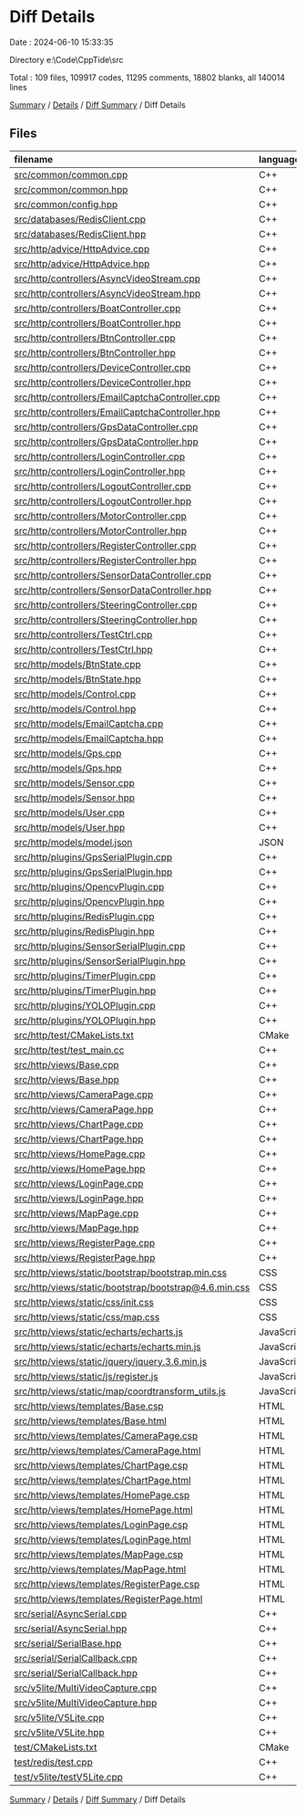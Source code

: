 # Diff Details

Date : 2024-06-10 15:33:35

Directory e:\\Code\\CppTide\\src

Total : 109 files,  109917 codes, 11295 comments, 18802 blanks, all 140014 lines

[Summary](results.md) / [Details](details.md) / [Diff Summary](diff.md) / Diff Details

## Files
| filename | language | code | comment | blank | total |
| :--- | :--- | ---: | ---: | ---: | ---: |
| [src/common/common.cpp](/src/common/common.cpp) | C++ | 170 | 10 | 32 | 212 |
| [src/common/common.hpp](/src/common/common.hpp) | C++ | 27 | 17 | 20 | 64 |
| [src/common/config.hpp](/src/common/config.hpp) | C++ | 4 | 0 | 2 | 6 |
| [src/databases/RedisClient.cpp](/src/databases/RedisClient.cpp) | C++ | 4 | 0 | 2 | 6 |
| [src/databases/RedisClient.hpp](/src/databases/RedisClient.hpp) | C++ | 24 | 20 | 14 | 58 |
| [src/http/advice/HttpAdvice.cpp](/src/http/advice/HttpAdvice.cpp) | C++ | 59 | 3 | 10 | 72 |
| [src/http/advice/HttpAdvice.hpp](/src/http/advice/HttpAdvice.hpp) | C++ | 23 | 10 | 9 | 42 |
| [src/http/controllers/AsyncVideoStream.cpp](/src/http/controllers/AsyncVideoStream.cpp) | C++ | 75 | 9 | 18 | 102 |
| [src/http/controllers/AsyncVideoStream.hpp](/src/http/controllers/AsyncVideoStream.hpp) | C++ | 33 | 5 | 12 | 50 |
| [src/http/controllers/BoatController.cpp](/src/http/controllers/BoatController.cpp) | C++ | 119 | 4 | 17 | 140 |
| [src/http/controllers/BoatController.hpp](/src/http/controllers/BoatController.hpp) | C++ | 72 | 27 | 22 | 121 |
| [src/http/controllers/BtnController.cpp](/src/http/controllers/BtnController.cpp) | C++ | 46 | 1 | 8 | 55 |
| [src/http/controllers/BtnController.hpp](/src/http/controllers/BtnController.hpp) | C++ | 16 | 5 | 7 | 28 |
| [src/http/controllers/DeviceController.cpp](/src/http/controllers/DeviceController.cpp) | C++ | 70 | 0 | 10 | 80 |
| [src/http/controllers/DeviceController.hpp](/src/http/controllers/DeviceController.hpp) | C++ | 17 | 8 | 7 | 32 |
| [src/http/controllers/EmailCaptchaController.cpp](/src/http/controllers/EmailCaptchaController.cpp) | C++ | 44 | 2 | 8 | 54 |
| [src/http/controllers/EmailCaptchaController.hpp](/src/http/controllers/EmailCaptchaController.hpp) | C++ | 14 | 5 | 7 | 26 |
| [src/http/controllers/GpsDataController.cpp](/src/http/controllers/GpsDataController.cpp) | C++ | 74 | 1 | 7 | 82 |
| [src/http/controllers/GpsDataController.hpp](/src/http/controllers/GpsDataController.hpp) | C++ | 16 | 3 | 6 | 25 |
| [src/http/controllers/LoginController.cpp](/src/http/controllers/LoginController.cpp) | C++ | 54 | 10 | 13 | 77 |
| [src/http/controllers/LoginController.hpp](/src/http/controllers/LoginController.hpp) | C++ | 17 | 7 | 8 | 32 |
| [src/http/controllers/LogoutController.cpp](/src/http/controllers/LogoutController.cpp) | C++ | 9 | 0 | 3 | 12 |
| [src/http/controllers/LogoutController.hpp](/src/http/controllers/LogoutController.hpp) | C++ | 14 | 5 | 7 | 26 |
| [src/http/controllers/MotorController.cpp](/src/http/controllers/MotorController.cpp) | C++ | 48 | 2 | 5 | 55 |
| [src/http/controllers/MotorController.hpp](/src/http/controllers/MotorController.hpp) | C++ | 16 | 5 | 7 | 28 |
| [src/http/controllers/RegisterController.cpp](/src/http/controllers/RegisterController.cpp) | C++ | 56 | 6 | 5 | 67 |
| [src/http/controllers/RegisterController.hpp](/src/http/controllers/RegisterController.hpp) | C++ | 14 | 5 | 7 | 26 |
| [src/http/controllers/SensorDataController.cpp](/src/http/controllers/SensorDataController.cpp) | C++ | 43 | 0 | 4 | 47 |
| [src/http/controllers/SensorDataController.hpp](/src/http/controllers/SensorDataController.hpp) | C++ | 16 | 3 | 7 | 26 |
| [src/http/controllers/SteeringController.cpp](/src/http/controllers/SteeringController.cpp) | C++ | 60 | 2 | 4 | 66 |
| [src/http/controllers/SteeringController.hpp](/src/http/controllers/SteeringController.hpp) | C++ | 16 | 5 | 7 | 28 |
| [src/http/controllers/TestCtrl.cpp](/src/http/controllers/TestCtrl.cpp) | C++ | 26 | 1 | 7 | 34 |
| [src/http/controllers/TestCtrl.hpp](/src/http/controllers/TestCtrl.hpp) | C++ | 14 | 2 | 7 | 23 |
| [src/http/models/BtnState.cpp](/src/http/models/BtnState.cpp) | C++ | 1,309 | 6 | 23 | 1,338 |
| [src/http/models/BtnState.hpp](/src/http/models/BtnState.hpp) | C++ | 232 | 53 | 22 | 307 |
| [src/http/models/Control.cpp](/src/http/models/Control.cpp) | C++ | 1,917 | 6 | 27 | 1,950 |
| [src/http/models/Control.hpp](/src/http/models/Control.hpp) | C++ | 292 | 69 | 36 | 397 |
| [src/http/models/EmailCaptcha.cpp](/src/http/models/EmailCaptcha.cpp) | C++ | 877 | 8 | 23 | 908 |
| [src/http/models/EmailCaptcha.hpp](/src/http/models/EmailCaptcha.hpp) | C++ | 189 | 41 | 22 | 252 |
| [src/http/models/Gps.cpp](/src/http/models/Gps.cpp) | C++ | 2,353 | 17 | 40 | 2,410 |
| [src/http/models/Gps.hpp](/src/http/models/Gps.hpp) | C++ | 333 | 77 | 40 | 450 |
| [src/http/models/Sensor.cpp](/src/http/models/Sensor.cpp) | C++ | 1,157 | 6 | 22 | 1,185 |
| [src/http/models/Sensor.hpp](/src/http/models/Sensor.hpp) | C++ | 217 | 49 | 26 | 292 |
| [src/http/models/User.cpp](/src/http/models/User.cpp) | C++ | 1,229 | 10 | 27 | 1,266 |
| [src/http/models/User.hpp](/src/http/models/User.hpp) | C++ | 217 | 49 | 26 | 292 |
| [src/http/models/model.json](/src/http/models/model.json) | JSON | 79 | 29 | 0 | 108 |
| [src/http/plugins/GpsSerialPlugin.cpp](/src/http/plugins/GpsSerialPlugin.cpp) | C++ | 41 | 12 | 12 | 65 |
| [src/http/plugins/GpsSerialPlugin.hpp](/src/http/plugins/GpsSerialPlugin.hpp) | C++ | 26 | 15 | 12 | 53 |
| [src/http/plugins/OpencvPlugin.cpp](/src/http/plugins/OpencvPlugin.cpp) | C++ | 23 | 7 | 9 | 39 |
| [src/http/plugins/OpencvPlugin.hpp](/src/http/plugins/OpencvPlugin.hpp) | C++ | 22 | 9 | 12 | 43 |
| [src/http/plugins/RedisPlugin.cpp](/src/http/plugins/RedisPlugin.cpp) | C++ | 21 | 7 | 6 | 34 |
| [src/http/plugins/RedisPlugin.hpp](/src/http/plugins/RedisPlugin.hpp) | C++ | 24 | 19 | 12 | 55 |
| [src/http/plugins/SensorSerialPlugin.cpp](/src/http/plugins/SensorSerialPlugin.cpp) | C++ | 42 | 11 | 10 | 63 |
| [src/http/plugins/SensorSerialPlugin.hpp](/src/http/plugins/SensorSerialPlugin.hpp) | C++ | 28 | 15 | 12 | 55 |
| [src/http/plugins/TimerPlugin.cpp](/src/http/plugins/TimerPlugin.cpp) | C++ | 16 | 7 | 7 | 30 |
| [src/http/plugins/TimerPlugin.hpp](/src/http/plugins/TimerPlugin.hpp) | C++ | 20 | 9 | 10 | 39 |
| [src/http/plugins/YOLOPlugin.cpp](/src/http/plugins/YOLOPlugin.cpp) | C++ | 21 | 7 | 11 | 39 |
| [src/http/plugins/YOLOPlugin.hpp](/src/http/plugins/YOLOPlugin.hpp) | C++ | 21 | 9 | 12 | 42 |
| [src/http/test/CMakeLists.txt](/src/http/test/CMakeLists.txt) | CMake | 5 | 6 | 4 | 15 |
| [src/http/test/test_main.cc](/src/http/test/test_main.cc) | C++ | 21 | 5 | 7 | 33 |
| [src/http/views/Base.cpp](/src/http/views/Base.cpp) | C++ | 88 | 1 | 1 | 90 |
| [src/http/views/Base.hpp](/src/http/views/Base.hpp) | C++ | 8 | 1 | 1 | 10 |
| [src/http/views/CameraPage.cpp](/src/http/views/CameraPage.cpp) | C++ | 394 | 1 | 1 | 396 |
| [src/http/views/CameraPage.hpp](/src/http/views/CameraPage.hpp) | C++ | 8 | 1 | 1 | 10 |
| [src/http/views/ChartPage.cpp](/src/http/views/ChartPage.cpp) | C++ | 180 | 1 | 1 | 182 |
| [src/http/views/ChartPage.hpp](/src/http/views/ChartPage.hpp) | C++ | 8 | 1 | 1 | 10 |
| [src/http/views/HomePage.cpp](/src/http/views/HomePage.cpp) | C++ | 119 | 2 | 1 | 122 |
| [src/http/views/HomePage.hpp](/src/http/views/HomePage.hpp) | C++ | 8 | 1 | 1 | 10 |
| [src/http/views/LoginPage.cpp](/src/http/views/LoginPage.cpp) | C++ | 117 | 1 | 1 | 119 |
| [src/http/views/LoginPage.hpp](/src/http/views/LoginPage.hpp) | C++ | 8 | 1 | 1 | 10 |
| [src/http/views/MapPage.cpp](/src/http/views/MapPage.cpp) | C++ | 215 | 1 | 1 | 217 |
| [src/http/views/MapPage.hpp](/src/http/views/MapPage.hpp) | C++ | 8 | 1 | 1 | 10 |
| [src/http/views/RegisterPage.cpp](/src/http/views/RegisterPage.cpp) | C++ | 130 | 1 | 1 | 132 |
| [src/http/views/RegisterPage.hpp](/src/http/views/RegisterPage.hpp) | C++ | 8 | 1 | 1 | 10 |
| [src/http/views/static/bootstrap/bootstrap.min.css](/src/http/views/static/bootstrap/bootstrap.min.css) | CSS | 6,410 | 7 | 1,355 | 7,772 |
| [src/http/views/static/bootstrap/bootstrap@4.6.min.css](/src/http/views/static/bootstrap/bootstrap@4.6.min.css) | CSS | 9,466 | 7 | 2,059 | 11,532 |
| [src/http/views/static/css/init.css](/src/http/views/static/css/init.css) | CSS | 3 | 0 | 0 | 3 |
| [src/http/views/static/css/map.css](/src/http/views/static/css/map.css) | CSS | 6,414 | 7 | 1,356 | 7,777 |
| [src/http/views/static/echarts/echarts.js](/src/http/views/static/echarts/echarts.js) | JavaScript | 71,889 | 10,341 | 12,943 | 95,173 |
| [src/http/views/static/echarts/echarts.min.js](/src/http/views/static/echarts/echarts.min.js) | JavaScript | 3 | 40 | 3 | 46 |
| [src/http/views/static/jquery/jquery.3.6.min.js](/src/http/views/static/jquery/jquery.3.6.min.js) | JavaScript | 1 | 1 | 0 | 2 |
| [src/http/views/static/js/register.js](/src/http/views/static/js/register.js) | JavaScript | 40 | 6 | 3 | 49 |
| [src/http/views/static/map/coordtransform_utils.js](/src/http/views/static/map/coordtransform_utils.js) | JavaScript | 101 | 45 | 7 | 153 |
| [src/http/views/templates/Base.csp](/src/http/views/templates/Base.csp) | HTML | 53 | 0 | 4 | 57 |
| [src/http/views/templates/Base.html](/src/http/views/templates/Base.html) | HTML | 53 | 0 | 4 | 57 |
| [src/http/views/templates/CameraPage.csp](/src/http/views/templates/CameraPage.csp) | HTML | 325 | 3 | 35 | 363 |
| [src/http/views/templates/CameraPage.html](/src/http/views/templates/CameraPage.html) | HTML | 325 | 3 | 35 | 363 |
| [src/http/views/templates/ChartPage.csp](/src/http/views/templates/ChartPage.csp) | HTML | 137 | 2 | 10 | 149 |
| [src/http/views/templates/ChartPage.html](/src/http/views/templates/ChartPage.html) | HTML | 137 | 2 | 10 | 149 |
| [src/http/views/templates/HomePage.csp](/src/http/views/templates/HomePage.csp) | HTML | 65 | 0 | 5 | 70 |
| [src/http/views/templates/HomePage.html](/src/http/views/templates/HomePage.html) | HTML | 65 | 0 | 5 | 70 |
| [src/http/views/templates/LoginPage.csp](/src/http/views/templates/LoginPage.csp) | HTML | 77 | 0 | 9 | 86 |
| [src/http/views/templates/LoginPage.html](/src/http/views/templates/LoginPage.html) | HTML | 77 | 0 | 9 | 86 |
| [src/http/views/templates/MapPage.csp](/src/http/views/templates/MapPage.csp) | HTML | 159 | 4 | 17 | 180 |
| [src/http/views/templates/MapPage.html](/src/http/views/templates/MapPage.html) | HTML | 159 | 4 | 17 | 180 |
| [src/http/views/templates/RegisterPage.csp](/src/http/views/templates/RegisterPage.csp) | HTML | 91 | 0 | 8 | 99 |
| [src/http/views/templates/RegisterPage.html](/src/http/views/templates/RegisterPage.html) | HTML | 91 | 0 | 8 | 99 |
| [src/serial/AsyncSerial.cpp](/src/serial/AsyncSerial.cpp) | C++ | 217 | 10 | 33 | 260 |
| [src/serial/AsyncSerial.hpp](/src/serial/AsyncSerial.hpp) | C++ | 62 | 31 | 30 | 123 |
| [src/serial/SerialBase.hpp](/src/serial/SerialBase.hpp) | C++ | 29 | 3 | 7 | 39 |
| [src/serial/SerialCallback.cpp](/src/serial/SerialCallback.cpp) | C++ | 94 | 16 | 16 | 126 |
| [src/serial/SerialCallback.hpp](/src/serial/SerialCallback.hpp) | C++ | 16 | 5 | 5 | 26 |
| [src/v5lite/MultiVideoCapture.cpp](/src/v5lite/MultiVideoCapture.cpp) | C++ | 69 | 1 | 13 | 83 |
| [src/v5lite/MultiVideoCapture.hpp](/src/v5lite/MultiVideoCapture.hpp) | C++ | 25 | 17 | 14 | 56 |
| [src/v5lite/V5Lite.cpp](/src/v5lite/V5Lite.cpp) | C++ | 192 | 12 | 27 | 231 |
| [src/v5lite/V5Lite.hpp](/src/v5lite/V5Lite.hpp) | C++ | 63 | 9 | 13 | 85 |
| [test/CMakeLists.txt](/test/CMakeLists.txt) | CMake | -9 | 0 | -3 | -12 |
| [test/redis/test.cpp](/test/redis/test.cpp) | C++ | -85 | -12 | -15 | -112 |
| [test/v5lite/testV5Lite.cpp](/test/v5lite/testV5Lite.cpp) | C++ | -238 | -25 | -33 | -296 |

[Summary](results.md) / [Details](details.md) / [Diff Summary](diff.md) / Diff Details